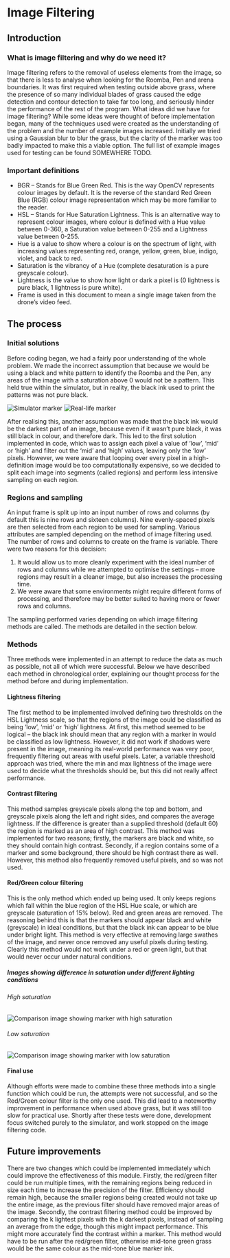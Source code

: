 # Image Filtering

## Introduction

### What is image filtering and why do we need it?

Image filtering refers to the removal of useless elements from the image, so that there is less to analyse when looking for the Roomba, Pen and arena boundaries. It was first required when testing outside above grass, where the presence of so many individual blades of grass caused the edge detection and contour detection to take far too long, and seriously hinder the performance of the rest of the program.
What ideas did we have for image filtering?
While some ideas were thought of before implementation began, many of the techniques used were created as the understanding of the problem and the number of example images increased. Initially we tried using a Gaussian blur to blur the grass, but the clarity of the marker was too badly impacted to make this a viable option. The full list of example images used for testing can be found SOMEWHERE TODO.

### Important definitions

- BGR – Stands for Blue Green Red. This is the way OpenCV represents colour images by default. It is the reverse of the standard Red Green Blue (RGB) colour image representation which may be more familiar to the reader.
- HSL – Stands for Hue Saturation Lightness. This is an alternative way to represent colour images, where colour is defined with a Hue value between 0-360, a Saturation value between 0-255 and a Lightness value between 0-255.
- Hue is a value to show where a colour is on the spectrum of light, with increasing values representing red, orange, yellow, green, blue, indigo, violet, and back to red.
- Saturation is the vibrancy of a Hue (complete desaturation is a pure greyscale colour).
- Lightness is the value to show how light or dark a pixel is (0 lightness is pure black, 1 lightness is pure white).
- Frame is used in this document to mean a single image taken from the drone’s video feed.

## The process

### Initial solutions

Before coding began, we had a fairly poor understanding of the whole problem. We made the incorrect assumption that because we would be using a black and white pattern to identify the Roomba and the Pen, any areas of the image with a saturation above 0 would not be a pattern. This held true within the simulator, but in reality, the black ink used to print the patterns was not pure black.

![Simulator marker](images/FakePinkBound2.png "Marker colour as it appears in the simulator")
![Real-life marker](images/grass2.png "Marker colour as it appears in real life")

After realising this, another assumption was made that the black ink would be the darkest part of an image, because even if it wasn’t pure black, it was still black in colour, and therefore dark. This led to the first solution implemented in code, which was to assign each pixel a value of ‘low’, ‘mid’ or ‘high’ and filter out the ‘mid’ and ‘high’ values, leaving only the ‘low’ pixels. However, we were aware that looping over every pixel in a high-definition image would be too computationally expensive, so we decided to split each image into segments (called regions) and perform less intensive sampling on each region.

### Regions and sampling

An input frame is split up into an input number of rows and columns (by default this is nine rows and sixteen columns). Nine evenly-spaced pixels are then selected from each region to be used for sampling. Various attributes are sampled depending on the method of image filtering used.
The number of rows and columns to create on the frame is variable. There were two reasons for this decision:

1. It would allow us to more cleanly experiment with the ideal number of rows and columns while we attempted to optimise the settings – more regions may result in a cleaner image, but also increases the processing time.
2. We were aware that some environments might require different forms of processing, and therefore may be better suited to having more or fewer rows and columns.

The sampling performed varies depending on which image filtering methods are called. The methods are detailed in the section below.

### Methods

Three methods were implemented in an attempt to reduce the data as much as possible, not all of which were successful. Below we have described each method in chronological order, explaining our thought process for the method before and during implementation.

#### Lightness filtering

The first method to be implemented involved defining two thresholds on the HSL Lightness scale, so that the regions of the image could be classified as being ‘low’, ‘mid’ or ‘high’ lightness. At first, this method seemed to be logical – the black ink should mean that any region with a marker in would be classified as low lightness. However, it did not work if shadows were present in the image, meaning its real-world performance was very poor, frequently filtering out areas with useful pixels. Later, a variable threshold approach was tried, where the min and max lightness of the image were used to decide what the thresholds should be, but this did not really affect performance.

#### Contrast filtering

This method samples greyscale pixels along the top and bottom, and greyscale pixels along the left and right sides, and compares the average lightness. If the difference is greater than a supplied threshold (default 60) the region is marked as an area of high contrast. This method was implemented for two reasons; firstly, the markers are black and white, so they should contain high contrast. Secondly, if a region contains some of a marker and some background, there should be high contrast there as well. However, this method also frequently removed useful pixels, and so was not used.

#### Red/Green colour filtering

This is the only method which ended up being used. It only keeps regions which fall within the blue region of the HSL Hue scale, or which are greyscale (saturation of 15% below). Red and green areas are removed. The reasoning behind this is that the markers should appear black and white (greyscale) in ideal conditions, but that the black ink can appear to be blue under bright light. This method is very effective at removing large swathes of the image, and never once removed any useful pixels during testing. Clearly this method would not work under a red or green light, but that would never occur under natural conditions.

##### Images showing difference in saturation under different lighting conditions

###### High saturation

![Comparison image showing marker with high saturation](images/image-filtering-marker-high-saturation.png "Marker with high saturation")

###### Low saturation

![Comparison image showing marker with low saturation](images/image-filtering-marker-low-saturation.png "Marker with low saturation")

#### Final use

Although efforts were made to combine these three methods into a single function which could be run, the attempts were not successful, and so the Red/Green colour filter is the only one used. This did lead to a noteworthy improvement in performance when used above grass, but it was still too slow for practical use. Shortly after these tests were done, development focus switched purely to the simulator, and work stopped on the image filtering code.

## Future improvements

There are two changes which could be implemented immediately which could improve the effectiveness of this module.
Firstly, the red/green filter could be run multiple times, with the remaining regions being reduced in size each time to increase the precision of the filter. Efficiency should remain high, because the smaller regions being created would not take up the entire image, as the previous filter should have removed major areas of the image.
Secondly, the contrast filtering method could be improved by comparing the k lightest pixels with the k darkest pixels, instead of sampling an average from the edge, though this might impact performance. This might more accurately find the contrast within a marker. This method would have to be run after the red/green filter, otherwise mid-tone green grass would be the same colour as the mid-tone blue marker ink.